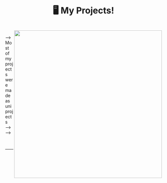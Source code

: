 <h1 align="center">🖥️ My Projects! </h1>
<br>
<img align="right" width="475" src="https://media0.giphy.com/media/2IudUHdI075HL02Pkk/giphy.gif?cid=ecf05e47fem9zgux055v121c34l4c7hrgjj3qntclfml7lr8&ep=v1_gifs_search&rid=giphy.gif&ct=g">


--> Most of my projects were made as uni projects
<br>
-->
<br>
-->



<br>

---
